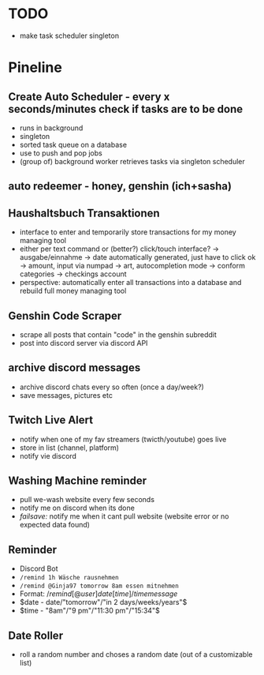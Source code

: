 # TODO
- make task scheduler singleton

# Pineline

## Create Auto Scheduler - every x seconds/minutes check if tasks are to be done
- runs in background
- singleton
- sorted task queue on a database
- use to push and pop jobs
- (group of) background worker retrieves tasks via singleton scheduler


## auto redeemer - honey, genshin (ich+sasha)

## Haushaltsbuch Transaktionen
- interface to enter and temporarily store transactions for my money managing tool
- either per text command or (better?) click/touch interface? -> ausgabe/einnahme -> date automatically generated, just have to click ok -> amount, input via numpad -> art, autocompletion mode -> conform categories -> checkings account
- perspective: automatically enter all transactions into a database and rebuild full money managing tool

## Genshin Code Scraper
- scrape all posts that contain "code" in the genshin subreddit
- post into discord server via discord API

## archive discord messages
- archive discord chats every so often (once a day/week?)
- save messages, pictures etc

## Twitch Live Alert
- notify when one of my fav streamers (twicth/youtube) goes live
- store in list (channel, platform)
- notify vie discord

## Washing Machine reminder
- pull we-wash website every few seconds
- notify me on discord when its done
- *failsave:* notify me when it cant pull website (website error or no expected data found)

## Reminder
- Discord Bot
- `/remind 1h Wäsche rausnehmen`
- `/remind @Ginja97 tomorrow 8am essen mitnehmen`
- Format: $/remind [@user] date [time]/time message$
- $date - date/"tomorrow"/"in 2 days/weeks/years"$
- $time - "8am"/"9 pm"/"11:30 pm"/"15:34"$

## Date Roller
- roll a random number and choses a random date (out of a customizable list)